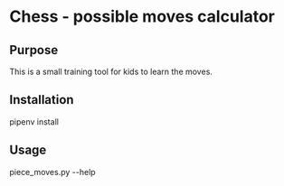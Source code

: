 # Chess - possible moves calculator

## Purpose
This is a small training tool for kids to learn the moves.

## Installation
pipenv install

## Usage
piece_moves.py --help
